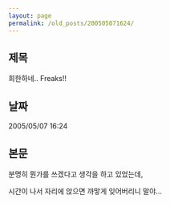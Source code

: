```yaml
---
layout: page
permalink: /old_posts/200505071624/
---
```


## 제목
희한하네.. Freaks!!

## 날짜
2005/05/07 16:24

## 본문
분명히 뭔가를 쓰겠다고 생각을 하고 있었는데,

시간이 나서 자리에 앉으면 까맣게 잊어버리니 말야...